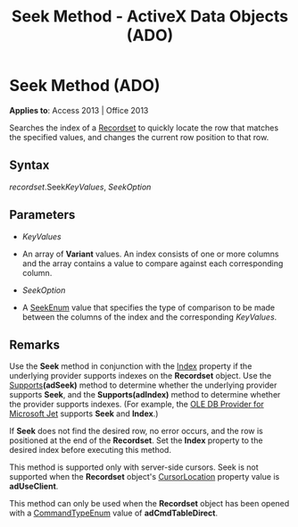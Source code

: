 ﻿---
title: Seek Method - ActiveX Data Objects (ADO)
TOCTitle: Seek Method (ADO)
ms:assetid: cf0f133b-31f2-a2df-6cf3-1b5fa73b516c
ms:mtpsurl: https://msdn.microsoft.com/library/JJ250027(v=office.15)
ms:contentKeyID: 48547802
ms.date: 09/18/2015
mtps_version: v=office.15
---

# Seek Method (ADO)


**Applies to**: Access 2013 | Office 2013



Searches the index of a [Recordset](recordset-object-ado.md) to quickly locate the row that matches the specified values, and changes the current row position to that row.

## Syntax

*recordset*.Seek*KeyValues*, *SeekOption*

## Parameters

  - *KeyValues*

  - An array of **Variant** values. An index consists of one or more columns and the array contains a value to compare against each corresponding column.

  - *SeekOption*

  - A [SeekEnum](seekenum.md) value that specifies the type of comparison to be made between the columns of the index and the corresponding *KeyValues*.

## Remarks

Use the **Seek** method in conjunction with the [Index](index-property-ado.md) property if the underlying provider supports indexes on the **Recordset** object. Use the [Supports](supports-method-ado.md)**(adSeek)** method to determine whether the underlying provider supports **Seek**, and the **Supports(adIndex)** method to determine whether the provider supports indexes. (For example, the [OLE DB Provider for Microsoft Jet](microsoft-ole-db-provider-for-microsoft-jet.md) supports **Seek** and **Index**.)

If **Seek** does not find the desired row, no error occurs, and the row is positioned at the end of the **Recordset**. Set the **Index** property to the desired index before executing this method.

This method is supported only with server-side cursors. Seek is not supported when the **Recordset** object's [CursorLocation](cursorlocation-property-ado.md) property value is **adUseClient**.

This method can only be used when the **Recordset** object has been opened with a [CommandTypeEnum](commandtypeenum.md) value of **adCmdTableDirect**.


